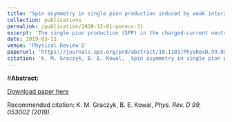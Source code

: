 ```yaml
---
title: "Spin asymmetry in single pion production induced by weak interactions of neutrinos with polarized nucleons"
collection: publications
permalink: /publication/2020-12-01-porous-31
excerpt: 'The single pion production (SPP) in the charged-current neutrino (antineutrino) scattering off the polarized nucleon is discussed. The spin asymmetry is predicted within two approaches. The spin polarizations of the target nucleon that are longitudinal and perpendicular to the neutrino momentum are considered. It is shown, in several examples, that information about the SPP dynamics coming from the spin asymmetry is complementary to information obtained from measurements of spin averaged cross section. Indeed, the spin asymmetry is sensitive to the nonresonance background description of the SPP model. For the normal polarization of the target, the spin asymmetry is given by the interference between the resonance and the nonresonance contributions.'
date: 2019-03-11
venue: 'Physical Review D'
paperurl: 'https://journals.aps.org/prd/abstract/10.1103/PhysRevD.99.053002'
citation: 'K. M. Graczyk, B. E. Kowal, _Spin asymmetry in single pion production induced by weak interactions of neutrinos with polarized nucleons,_ Phys. Rev. D 99, 053002 (2019)'
---
```

#__Abstract:__ 

[Download paper here](https://journals.aps.org/prd/pdf/10.1103/PhysRevD.99.053002)

Recommended citation: K. M. Graczyk, B. E. Kowal, <i>Phys. Rev. D 99, 053002 (2019)</i>.
